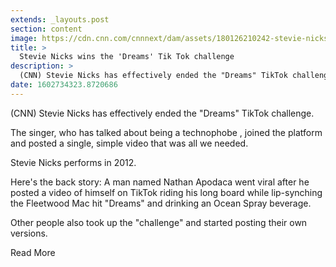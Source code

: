 ```yaml
--- 
extends: _layouts.post 
section: content 
image: https://cdn.cnn.com/cnnnext/dam/assets/180126210242-stevie-nicks-super-tease.jpg 
title: > 
  Stevie Nicks wins the 'Dreams' Tik Tok challenge 
description: > 
  (CNN) Stevie Nicks has effectively ended the "Dreams" TikTok challenge.The singer, who has talked about being a technophobe , joined the platform and posted a single, simple video that was all we needed.Stevie Nicks performs in 2012.Here's the back story: A man named Nathan Apodaca went viral after he posted a video of himself on TikTok riding his long board while lip-synching the Fleetwood Mac hit "Dreams" and drinking an Ocean Spray beverage.Other people also took up the "challenge" and started posting their own versions. 
date: 1602734323.8720686 
--- 
```

(CNN) Stevie Nicks has effectively ended the "Dreams" TikTok challenge.

The singer, who has talked about being a technophobe , joined the platform and posted a single, simple video that was all we needed.

Stevie Nicks performs in 2012.

Here's the back story: A man named Nathan Apodaca went viral after he posted a video of himself on TikTok riding his long board while lip-synching the Fleetwood Mac hit "Dreams" and drinking an Ocean Spray beverage.

Other people also took up the "challenge" and started posting their own versions.

Read More